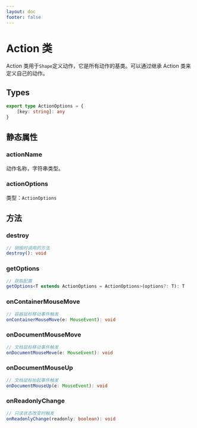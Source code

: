 ```yaml
---
layout: doc
footer: false
---
```


# Action 类

Action 类用于`Shape`定义动作，它是所有动作的基类。可以通过继承 Action 类来定义自己的动作。

## Types

```ts
export type ActionOptions = {
	[key: string]: any
}
```

## 静态属性

### actionName

动作名称，字符串类型。

### actionOptions

类型：`ActionOptions`

## 方法

### destroy

```ts
// 销毁时调用的方法
destroy(): void
```

### getOptions

```ts
// 获取配置
getOptions<T extends ActionOptions = ActionOptions>(options?: T): T
```

### onContainerMouseMove

```ts
// 容器鼠标移动事件触发
onContainerMouseMove(e: MouseEvent): void
```

### onDocumentMouseMove

```ts
// 文档鼠标移动事件触发
onDocumentMouseMove(e: MouseEvent): void
```

### onDocumentMouseUp

```ts
// 文档鼠标抬起事件触发
onDocumentMouseUp(e: MouseEvent): void
```

### onReadonlyChange

```ts
// 只读状态改变时触发
onReadonlyChange(readonly: boolean): void
```
